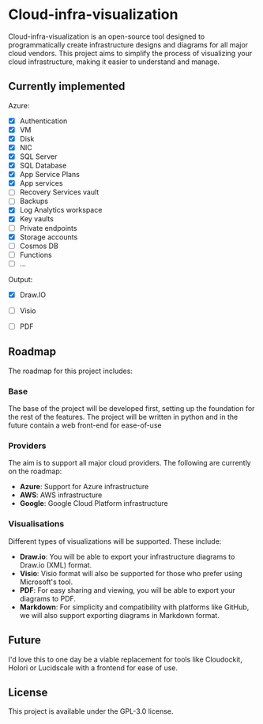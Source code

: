 # Cloud-infra-visualization

Cloud-infra-visualization is an open-source tool designed to programmatically create infrastructure designs and diagrams for all major cloud vendors. This project aims to simplify the process of visualizing your cloud infrastructure, making it easier to understand and manage.

## Currently implemented

Azure:
- [x] Authentication
- [x] VM
- [x] Disk
- [x] NIC
- [x] SQL Server
- [x] SQL Database
- [x] App Service Plans
- [x] App services
- [ ] Recovery Services vault
- [ ] Backups
- [x] Log Analytics workspace
- [x] Key vaults
- [ ] Private endpoints
- [x] Storage accounts
- [ ] Cosmos DB
- [ ] Functions
- [ ] ...

Output:
- [x] Draw.IO
- [ ] Visio
- [ ] PDF


## Roadmap

The roadmap for this project includes:

### Base

The base of the project will be developed first, setting up the foundation for the rest of the features.
The project will be written in python and in the future contain a web front-end for ease-of-use

### Providers

The aim is to support all major cloud providers. The following are currently on the roadmap:

- **Azure**: Support for Azure infrastructure
- **AWS**: AWS infrastructure
- **Google**: Google Cloud Platform infrastructure

### Visualisations

Different types of visualizations will be supported. These include:

- **Draw.io**: You will be able to export your infrastructure diagrams to Draw.io (XML) format.
- **Visio**: Visio format will also be supported for those who prefer using Microsoft's tool.
- **PDF**: For easy sharing and viewing, you will be able to export your diagrams to PDF.
- **Markdown**: For simplicity and compatibility with platforms like GitHub, we will also support exporting diagrams in Markdown format.

## Future

I'd love this to one day be a viable replacement for tools like Cloudockit, Holori or Lucidscale with a frontend for ease of use.

## License

This project is available under the GPL-3.0 license.